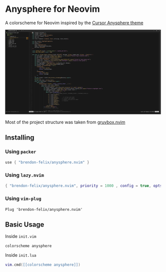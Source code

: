 # Anysphere for Neovim

A colorscheme for Neovim inspired by the [Cursor Anysphere theme](https://github.com/hasokeric/cursor-anysphere-theme)

![Theme Screenshot](./.github/screenshot.png)

Most of the project structure was taken from [gruvbox.nvim](https://github.com/ellisonleao/gruvbox.nvim)

## Installing

### Using `packer`

```lua
use { "brendon-felix/anysphere.nvim" }
```

### Using `lazy.nvim`

```lua
{ "brendon-felix/anysphere.nvim", priority = 1000 , config = true, opts = ...}
```

### Using `vim-plug`

```vim
Plug 'brendon-felix/anysphere.nvim'
```

## Basic Usage

Inside `init.vim`

```vim
colorscheme anysphere
```

Inside `init.lua`

```lua
vim.cmd([[colorscheme anysphere]])
```

